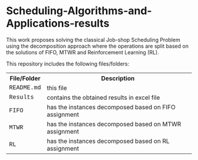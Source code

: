 # Scheduling-Algorithms-and-Applications-results

This work proposes solving the classical Job-shop Scheduling Problem using the decomposition approach where the operations are split based on the solutions of FIFO, MTWR and Reinforcement Learning (RL).

This repository includes the following files/folders:

<table>
<tr><th>File/Folder</th><th>Description</th></tr>
<tr><td style="font-family:'Courier New'">README.md</td><td>this file</td></tr>
<tr><td style="font-family:'Courier New'">Results</td><td>contains the obtained results in excel file</td></tr>
<tr><td style="font-family:'Courier New'">FIFO</td><td>has the instances decomposed based on FIFO assignment</td></tr>
<tr><td style="font-family:'Courier New'">MTWR</td><td>has the instances decomposed based on MTWR assignment</td></tr>
<tr><td style="font-family:'Courier New'">RL</td><td>has the instances decomposed based on RL assignment</td></tr>
</table>